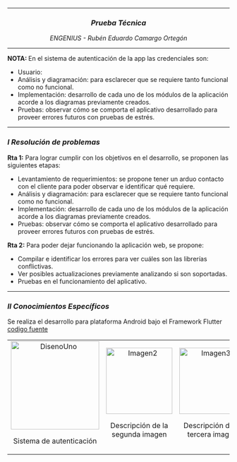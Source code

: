 <hr>
<h3 align="center"><i>Prueba Técnica</i></h3>
<p align="center"><i>ENGENIUS - Rubén Eduardo Camargo Ortegón</i></p>
<hr>
<p><strong>NOTA: </strong> En el sistema de autenticación de la app las credenciales son: </p>
 <ul>
    <li>Usuario: </li>
    <li>Análisis y diagramación: para esclarecer que se requiere tanto funcional como no funcional.</li>
    <li>Implementación: desarrollo de cada uno de los módulos de la aplicación acorde a los diagramas previamente creados.</li>
    <li>Pruebas: observar cómo se comporta el aplicativo desarrollado para proveer errores futuros con pruebas de estrés.</li>
  </ul>
<hr>
<h3><i>I Resolución de problemas</i></h3>
<p><strong>Rta 1:</strong> Para lograr cumplir con los objetivos en el desarrollo, se proponen las siguientes etapas: </p>
  <ul>
    <li>Levantamiento de requerimientos: se propone tener un arduo contacto con el cliente para poder observar e identificar qué requiere.</li>
    <li>Análisis y diagramación: para esclarecer que se requiere tanto funcional como no funcional.</li>
    <li>Implementación: desarrollo de cada uno de los módulos de la aplicación acorde a los diagramas previamente creados.</li>
    <li>Pruebas: observar cómo se comporta el aplicativo desarrollado para proveer errores futuros con pruebas de estrés.</li>
  </ul>
<p><strong>Rta 2:</strong> Para poder dejar funcionando la aplicación web, se propone: </p>
  <ul>
    <li>Compilar e identificar los errores para ver cuáles son las librerías conflictivas.</li>
    <li>Ver posibles actualizaciones previamente analizando si son soportadas.</li>
    <li>Pruebas en el funcionamiento del aplicativo.</li>
  </ul>
<hr>
<h3><i>II Conocimientos Específicos</i></h3>
<p>Se realiza el desarrollo para plataforma Android bajo el Framework Flutter <a href="gestionInsEdu">codigo fuente</a></p>
<table>
  <tr>
    <td style="text-align: center;">
      <img src="https://github.com/CodeNoo6/PruebaTecnicaEGNU/blob/main/Dise%C3%B1oPantallas/PantallaUno.png?raw=true" alt="DisenoUno" width="200" style="margin: 0 auto;">
      <p>  Sistema de autenticación</p>
    </td>
    <td style="text-align: center;">
      <img src="imagen2.jpg" alt="Imagen2" width="150" style="margin: 0 auto;">
      <p>Descripción de la segunda imagen</p>
    </td>
    <td style="text-align: center;">
      <img src="imagen3.jpg" alt="Imagen3" width="150" style="margin: 0 auto;">
      <p>Descripción de la tercera imagen</p>
    </td>
  </tr>
</table>
